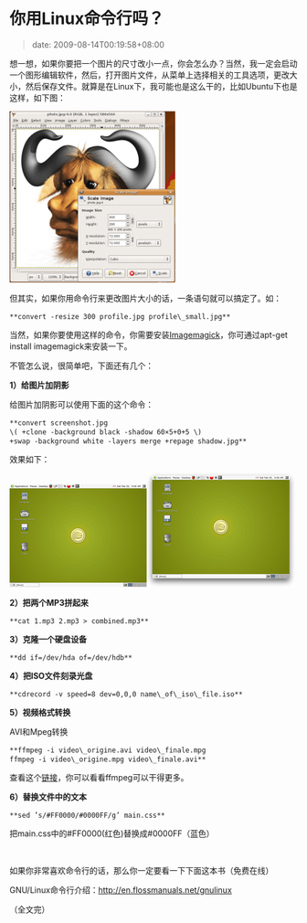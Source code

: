 # 你用Linux命令行吗？
>date: 2009-08-14T00:19:58+08:00


想一想，如果你要把一个图片的尺寸改小一点，你会怎么办？当然，我一定会启动一个图形编辑软件，然后，打开图片文件，从菜单上选择相关的工具选项，更改大小，然后保存文件。就算是在Linux下，我可能也是这么干的，比如Ubuntu下也是这样，如下图：


[![photo_gimp](/assets/images/coolshell.cn/wp-content/uploads/2009/08/photo_gimp-290x300.png "photo_gimp")](https://coolshell.cn/wp-content/uploads/2009/08/photo_gimp.png)


但其实，如果你用命令行来更改图片大小的话，一条语句就可以搞定了。如：



```
**convert -resize 300 profile.jpg profile\_small.jpg**
```

当然，如果你要使用这样的命令，你需要安装[Imagemagick](http://www.imagemagick.org/script/index.php)，你可通过apt-get install imagemagick来安装一下。



不管怎么说，很简单吧，下面还有几个：


**1）给图片加阴影**


给图片加阴影可以使用下面的这个命令：



```
**convert screenshot.jpg
\( +clone -background black -shadow 60×5+0+5 \)
+swap -background white -layers merge +repage shadow.jpg**
```

效果如下：


[![screenshot-suse](/assets/images/coolshell.cn/wp-content/uploads/2009/08/screenshot-suse.jpg "screenshot-suse")](/assets/images/coolshell.cn/wp-content/uploads/2009/08/screenshot-suse.jpg)[![shadow](/assets/images/coolshell.cn/wp-content/uploads/2009/08/shadow.png "shadow")](/assets/images/coolshell.cn/wp-content/uploads/2009/08/shadow.png) 


**2）把两个MP3拼起来**



```
**cat 1.mp3 2.mp3 > combined.mp3**
```

**3）克隆一个硬盘设备**



```
**dd if=/dev/hda of=/dev/hdb**
```

**4）把ISO文件刻录光盘**



```
**cdrecord -v speed=8 dev=0,0,0 name\_of\_iso\_file.iso**
```

**5）视频格式转换**


AVI和Mpeg转换



```
**ffmpeg -i video\_origine.avi video\_finale.mpg
ffmpeg -i video\_origine.mpg video\_finale.avi**
```

查看这个[链接](http://www.catswhocode.com/blog/19-ffmpeg-commands-for-all-needs)，你可以看看ffmpeg可以干得更多。


**6）替换文件中的文本**



```
**sed ’s/#FF0000/#0000FF/g’ main.css**
```

把main.css中的#FF0000(红色)替换成#0000FF（蓝色）


 


如果你非常喜欢命令行的话，那么你一定要看一下下面这本书（免费在线）


GNU/Linux命令行介绍：<http://en.flossmanuals.net/gnulinux>


（全文完）



